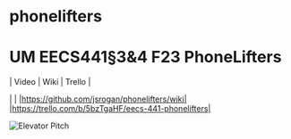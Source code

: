# phonelifters

# UM EECS441§3&4 F23 PhoneLifters

| Video  |  Wiki |  Trello  |

| | |https://github.com/jsrogan/phonelifters/wiki| |https://trello.com/b/5bzTgaHF/eecs-441-phonelifters|

![Elevator Pitch](<img width="845" alt="image" src="https://user-images.githubusercontent.com/jsrogan/phonelifters/blob/main/docs/elevator%20pitch.png">)

[Video]: TBD

[Wiki]: [https://github.com/jsrogan/phonelifters/wiki](https://github.com/jsrogan/phonelifters/wiki)
